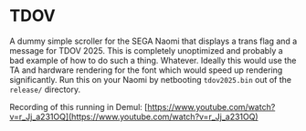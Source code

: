 TDOV
====

A dummy simple scroller for the SEGA Naomi that displays a trans flag and a message for TDOV 2025. This is completely unoptimized and probably a bad example of how to do such a thing. Whatever. Ideally this would use the TA and hardware rendering for the font which would speed up rendering significantly. Run this on your Naomi by netbooting `tdov2025.bin` out of the `release/` directory.

Recording of this running in Demul: [https://www.youtube.com/watch?v=r_Jj_a231OQ](https://www.youtube.com/watch?v=r_Jj_a231OQ)
